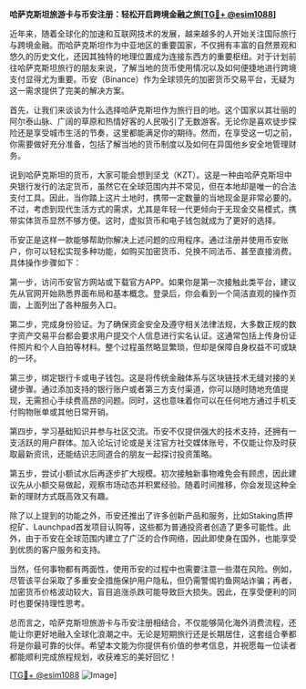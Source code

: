 **哈萨克斯坦旅游卡与币安注册：轻松开启跨境金融之旅[[TG💪+ @esim1088](https://t.me/s/esim1088)]**

近年来，随着全球化的加速和互联网技术的发展，越来越多的人开始关注国际旅行与跨境金融。而哈萨克斯坦作为中亚地区的重要国家，不仅拥有丰富的自然景观和悠久的历史文化，还因其独特的地理位置成为连接东西方的重要枢纽。对于计划前往哈萨克斯坦旅行的朋友来说，了解当地的货币使用情况以及如何便捷地进行跨境支付显得尤为重要。币安（Binance）作为全球领先的加密货币交易平台，无疑为这一需求提供了完美的解决方案。

首先，让我们来谈谈为什么选择哈萨克斯坦作为旅行目的地。这个国家以其壮丽的阿尔泰山脉、广阔的草原和热情好客的人民吸引了无数游客。无论你是喜欢徒步探险还是享受城市生活的节奏，这里都能满足你的期待。然而，在享受这一切之前，你需要做好充分准备，包括了解当地的货币制度以及如何在异国他乡安全地管理财务。

说到哈萨克斯坦的货币，大家可能会想到坚戈（KZT）。这是一种由哈萨克斯坦中央银行发行的法定货币，虽然它在全球范围内并不常见，但在本地却是唯一的合法支付工具。因此，当你踏上这片土地时，携带一定数量的当地现金是非常必要的。不过，考虑到现代生活方式的需求，尤其是年轻一代更倾向于无现金交易模式，携带实体货币显然不够方便。这时，虚拟货币和电子钱包就成为了更好的选择。

币安正是这样一款能够帮助你解决上述问题的应用程序。通过注册并使用币安账户，你可以轻松实现多种功能，如购买加密货币、兑换不同法币、甚至直接消费。具体操作步骤如下：

第一步，访问币安官方网站或下载官方APP。如果你是第一次接触此类平台，建议先从官网开始熟悉界面布局和基本概念。登录后，你会看到一个简洁直观的操作页面，上面列出了各种服务入口。

第二步，完成身份验证。为了确保资金安全及遵守相关法律法规，大多数正规的数字资产交易平台都会要求用户提交个人信息进行实名认证。这通常包括上传身份证件照片和个人自拍等材料。整个过程虽然略显繁琐，但却是保障自身权益不可或缺的一环。

第三步，绑定银行卡或电子钱包。这是将传统金融体系与区块链技术无缝对接的关键步骤。通过添加支持的银行账户或者第三方支付渠道，你可以随时随地充值提现，无需担心手续费高昂的问题。同时，这也意味着你可以在任何地方通过手机支付购物账单或其他日常开销。

第四步，学习基础知识并参与社区交流。币安不仅提供强大的技术支持，还拥有一支活跃的用户群体。加入论坛讨论或是关注官方社交媒体账号，不仅能让你及时获取最新资讯，还能结识志同道合的朋友一起探讨投资策略。

第五步，尝试小额试水后再逐步扩大规模。初次接触新事物难免会有顾虑，因此建议先从小额交易做起，观察市场动态并积累经验。随着时间推移，你会发现这种全新的理财方式既高效又有趣。

除了以上提到的功能之外，币安还推出了许多创新产品和服务，比如Staking质押挖矿、Launchpad首发项目认购等，这些都为普通投资者创造了更多可能性。此外，由于币安在全球范围内建立了广泛的合作网络，因此即使身在国外，也能享受到优质的客户服务和支持。

当然，任何事物都有两面性，使用币安的过程中也需要注意一些潜在风险。例如，尽管该平台采取了多重安全措施保护用户隐私，但仍需警惕钓鱼网站诈骗；再者，加密货币价格波动较大，盲目追涨杀跌可能导致巨大损失。因此，在享受便利的同时也要保持理性思考。

总而言之，哈萨克斯坦旅游卡与币安注册相结合，不仅能够简化海外消费流程，还能让你更好地融入全球化浪潮之中。无论是短期旅行还是长期居住，这套组合拳都将是你最可靠的伙伴。希望本文能为你提供有价值的参考信息，并祝愿每一位读者都能顺利完成旅程规划，收获难忘的美好回忆！

[[TG💪+ @esim1088](https://t.me/s/esim1088) ![Image](https://i.postimg.cc/4NQfJmqS/Snipaste-2025-05-13-00-14-12.png)]
